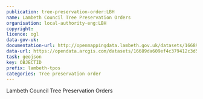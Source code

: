 ```yaml
---
publication: tree-preservation-order:LBH
name: Lambeth Council Tree Preservation Orders
organisation: local-authority-eng:LBH
copyright: 
licence: ogl
data-gov-uk: 
documentation-url: http://openmappingdata.lambeth.gov.uk/datasets/16689da609ef4c379412c3d569c97598_0
data-url: https://opendata.arcgis.com/datasets/16689da609ef4c379412c3d569c97598_0.geojson
task: geojson
key: OBJECTID
prefix: lambeth-tpos
categories: Tree preservation order
---
```


Lambeth Council Tree Preservation Orders